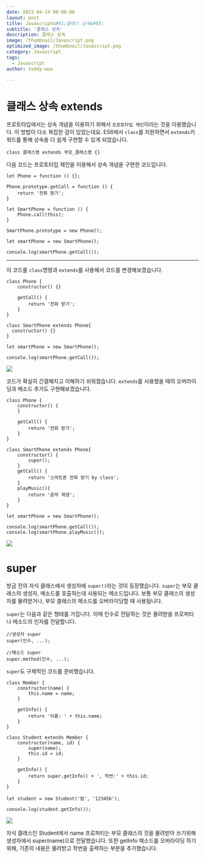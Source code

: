 ```yaml
---
date: 2023-04-14 00:00:00
layout: post
title: Javascript&#91;클래스 상속&#93; 
subtitle: '클래스 상속'
description: 클래스 상속
image: /thumbnail/Javascript.png
optimized_image: /thumbnail/Javascript.png
category: Javascript
tags:
  - Javascript
author: teddy-woo

---
```


# 클래스 상속 extends

프로토타입에서는 상속 개념을 이용하기 위해서 `프로토타입 체인`이라는 것을 이용했습니다. 이 방법이 다소 복잡한 감이 있었는데요. ES6에서 `class`를 지원하면서 `extends`키워드를 통해 상속을 더 쉽게 구현할 수 있게 되었습니다.

```
class 클래스명 extends 부모_클래스명 {}
```

다음 코드는 프로토타입 체인을 이용해서 상속 개념을 구현한 코드입니다.

```
let Phone = function () {};

Phone.prototype.getCall = function () {
    return '전화 받기';
}

let SmartPhone = function () {
    Phone.call(this);
}

SmartPhone.prototype = new Phone();

let smartPhone = new SmartPhone();

console.log(smartPhone.getCall());
```

---

이 코드를 `class`명령과 `extends`를 사용해서 코드를 변경해보겠습니다.

```
class Phone {
    constructor() {}

    getCall() {
        return '전화 받기';
    }
}

class SmartPhone extends Phone{
  constructor() {}
}

let smartPhone = new SmartPhone();

console.log(smartPhone.getCall());
```

![](https://velog.velcdn.com/images%2Fbami%2Fpost%2F2d78c51b-ebcf-4c3e-9bdb-3ea93d2ae911%2Fimage.png)

코드가 확실히 간결해지고 이해하기 쉬워졌습니다. `extends`를 사용했을 때의 오버라이딩과 메소드 추가도 구현해보겠습니다.

```
class Phone {
    constructor() {
    }

    getCall() {
        return '전화 받기';
    }
}

class SmartPhone extends Phone{
    constructor() {
        super();
    }
    getCall() {
        return '스마트폰 전화 받기 by class';
    }
    playMusic(){
        return '음악 재생';
    }
}

let smartPhone = new SmartPhone();

console.log(smartPhone.getCall());
console.log(smartPhone.playMusic());
```

![](https://velog.velcdn.com/images%2Fbami%2Fpost%2F69b31a29-605f-4f41-8d4d-ee670178f57e%2Fimage.png)

# super

방금 전의 자식 클래스에서 생성자에 `super()`라는 것이 등장했습니다. `super`는 부모 클래스의 생성자, 메소드를 호출하는데 사용되는 메소드입니다. 보통 부모 클래스의 생성자를 물려받거나, 부모 클래스의 메소드를 오버라이딩할 때 사용됩니다.

`super`는 다음과 같은 형태를 가집니다. 이때 인수로 전달하는 것은 물려받을 프로퍼티나 메소드의 인자를 전달합니다.

```
//생성자 super
super(인수, ...);

//메소드 super
super.method(인수, ...);
```

`super`도 구체적인 코드를 준비했습니다.

```
class Member {
    constructor(name) {
        this.name = name;
    }

    getInfo() {
        return '이름: ' + this.name;
    }
}

class Student extends Member {
    constructor(name, id) {
        super(name);
        this.id = id;
    }

    getInfo() {
        return super.getInfo() + ', 학번:' + this.id;
    }
}

let student = new Student('밤', '123456');

console.log(student.getInfo());
```

![](https://velog.velcdn.com/images%2Fbami%2Fpost%2Fdbc97b3a-73b8-4850-acfb-5b2dd2f01b8e%2Fimage.png)

자식 클래스인 Student에서 name 프로퍼티는 부모 클래스의 것을 물려받아 쓰기위해 생성자에서 super(name)으로 전달했습니다. 또한 getInfo 메소드를 오버라이딩 하기 위해, 기존의 내용은 물려받고 학번을 출력하는 부분을 추가했습니다.